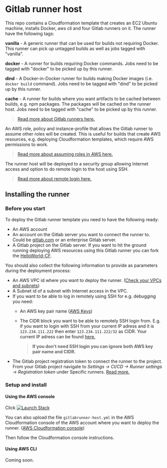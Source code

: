 # Gitlab runner host

This repo contains a Cloudformation template that creates an EC2 Ubuntu machine, installs Docker, aws cli and four Gitlab runners on it. The runner have the following tags:

**vanilla** - A generic runner that can be used for builds not requiring Docker. This runner can pick up untagged builds as well as jobs tagged with "vanilla".

**docker** - A runner for builds requiring Docker commands. Jobs need to be tagged with "docker" to be picked up by this runner.

**dind** - A Docker-in-Docker runner for builds making Docker images (i.e. `docker build` command). Jobs need to be tagged with "dind" to be picked up by this runner.

**cache** - A runner for builds where you want artifacts to be cached between builds, e.g. npm packages. The packages will be cached on the runner host.  Jobs need to be tagged with "cache" to be picked up by this runner.

> <a href="https://docs.gitlab.com/ee/ci/runners" target="_blank">Read more about Gitlab runners here.</a>

An AWS role, policy and instance-profile that allows the Gitlab runner to assume other roles will be created. This is useful for builds that create AWS resources, e.g. deploying Cloudformation templates, which require AWS permissions to work. 
> <a href="https://docs.aws.amazon.com/STS/latest/APIReference/API_AssumeRole.html" target="_blank">Read more about assuming roles in AWS here.</a>

The runner host will be deployed to a security group allowing Internet access and option to do remote login to the host using SSH. 
> <a href="https://docs.aws.amazon.com/AWSEC2/latest/UserGuide/authorizing-access-to-an-instance.html" target="_blank">Read more about remote login here.</a>

## Installing the runner

### Before you start

To deploy the Gitlab runner template you need to have the following ready:

- An AWS account
- An  account on the Gitlab server you want to connect the runner to. Could be [gitlab.com](https://gitlab.com/) or an enterprise Gitlab server.
- A Gitlab project on the Gitlab server. If you want to hit the ground running deploying AWS resources using this Gitlab runner you can fork the <a href="https://gitlab.com/scaniadevtools/gitlab-samples/HelloWorld-CF" target="_blank">HelloWorld-CF</a>. 


You should also collect the following information to provide as parameters during the deployment process:

- An AWS VPC id where you want to deploy the runner. (<a href="https://console.aws.amazon.com/vpc" target="_blank">Check your VPCs and subnets</a>)
- A Subnet id of a subnet with Internet access in the VPC. 
- If you want to be able to log in remotely using SSH for e.g. debugging you need:
  - An AWS key pair name (<a href="https://aws.amazon.com/ec2/v2/home#KeyPairs:sort=keyName" target="_blank">AWS Keys</a>)

  - The CIDR block you want to be able to remotely SSH login from. E.g. if you want to login with SSH from your current IP adress and it is `123.234.111.222` then enter `123.234.111.222/32` as CIDR.
    Your current IP adress can be found <a href="http://checkip.amazonaws.com/" target="_blank">here.</a>

    > **If you don't need SSH login you can ignore both AWS key pair name and CIDR.**
- The Gitlab project registration token to connect the runner to the project.
  From your Gitlab project navigate to *Settings -> CI/CD -> Runner settings -> Registration token* under Specific runners. <a href="https://docs.gitlab.com/ee/ci/runners/#registering-a-specific-runner-with-a-project-registration-token" target="_blank">Read more.</a> 


### Setup and install

#### Using the AWS console

Click [![Launch Stack](https://cdn.rawgit.com/buildkite/cloudformation-launch-stack-button-svg/master/launch-stack.svg)](https://console.aws.amazon.com/cloudformation/home#/stacks/new?stackName=gitlab-runner&amp;templateURL=https://s3-eu-west-1.amazonaws.com/scaniadevtools-aws-templates/gitlabrunner-host.yml)

You can also upload the file `gitlabrunner-host.yml` in the AWS Cloudformation console of the AWS account where you want to deploy the runner. (<a href="https://eu-west-1.console.aws.amazon.com/cloudformation/home#/stacks/new" target="_blank">AWS Cloudformation console</a>)

Then follow the Cloudformation console instructions.

#### Using AWS CLI

Coming soon.